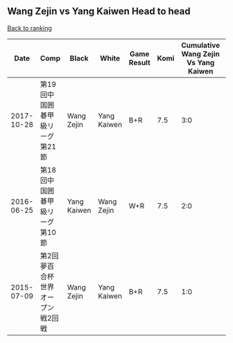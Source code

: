## Wang Zejin vs Yang Kaiwen Head to head

[Back to ranking](../../index.md)




| **Date** | **Comp** | **Black** | **White** | **Game Result** | **Komi** | **Cumulative Wang Zejin Vs Yang Kaiwen** | **Wang Zejin Streak** | **Yang Kaiwen Streak** | 
| --- | --- | --- | --- | --- | --- | --- | --- | --- |
| 2017-10-28 | 第19回中国囲碁甲級リーグ第21節 | Wang Zejin | Yang Kaiwen | B+R | 7.5 | 3:0 | 3 | 0 | 
| 2016-06-25 | 第18回中国囲碁甲級リーグ第10節 | Yang Kaiwen | Wang Zejin | W+R | 7.5 | 2:0 | 2 | 0 | 
| 2015-07-09 | 第2回夢百合杯世界オープン戦2回戦 | Wang Zejin | Yang Kaiwen | B+R | 7.5 | 1:0 | 1 | 0 |




